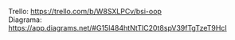 Trello: https://trello.com/b/W8SXLPCv/bsi-oop <br>
Diagrama: https://app.diagrams.net/#G15l484htNtTlC20t8spV39fTgTzeT9HcI <br>
